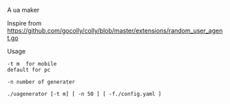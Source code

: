 A ua maker

Inspire from https://github.com/gocolly/colly/blob/master/extensions/random_user_agent.go


Usage


```
-t m  for mobile
default for pc
```

```
-n number of generater
```


```
./uagenerator [-t m] [ -n 50 ] [ -f./config.yaml ]
```